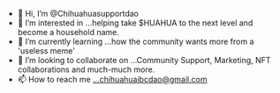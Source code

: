 - 👋 Hi, I’m @Chihuahuasupportdao
- 👀 I’m interested in ...helping take $HUAHUA to the next level and become a household name.
- 🌱 I’m currently learning ...how the community wants more from a 'useless meme'
- 💞️ I’m looking to collaborate on ...Community Support, Marketing, NFT collaborations and much-much more.
- 📫 How to reach me ...chihuahuaibcdao@gmail.com

<!---
Chihuahuasupportdao/Chihuahuasupportdao is a ✨ special ✨ repository because its `README.md` (this file) appears on your GitHub profile.
You can click the Preview link to take a look at your changes.
--->
